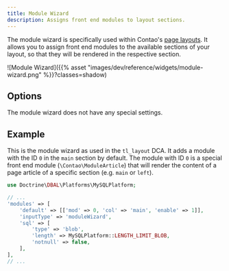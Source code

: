 ```yaml
---
title: Module Wizard
description: Assigns front end modules to layout sections.
---
```



The module wizard is specifically used within Contao's [page layouts][PageLayouts]. It allows you to assign front end
modules to the available sections of your layout, so that they will be rendered in the respective section.

![Module Wizard]({{% asset "images/dev/reference/widgets/module-wizard.png" %}}?classes=shadow)


## Options

The module wizard does not have any special settings.


## Example

This is the module wizard as used in the `tl_layout` DCA. It adds a module with the ID `0` in the `main` section by
default. The module with ID `0` is a special front end module (`\Contao\ModuleArticle`) that will render the content of
a page article of a specific section (e.g. `main` or `left`).

```php
use Doctrine\DBAL\Platforms\MySQLPlatform;

// ...
'modules' => [
    'default' => [['mod' => 0, 'col' => 'main', 'enable' => 1]],
    'inputType' => 'moduleWizard',
    'sql' => [
        'type' => 'blob',
        'length' => MySQLPlatform::LENGTH_LIMIT_BLOB,
        'notnull' => false,
    ],
],
// ...
```


[PageLayouts]: /manual/en/layout/theme-manager/manage-page-layouts/

